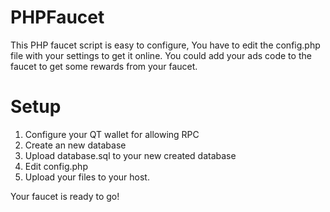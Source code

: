 # PHPFaucet
This PHP faucet script is easy to configure, You have to edit the config.php file with your settings to get it online.
You could add your ads code to the faucet to get some rewards from your faucet.

# Setup
1. Configure your QT wallet for allowing RPC
2. Create an new database
3. Upload database.sql to your new created database
4. Edit config.php
5. Upload your files to your host.

Your faucet is ready to go!
